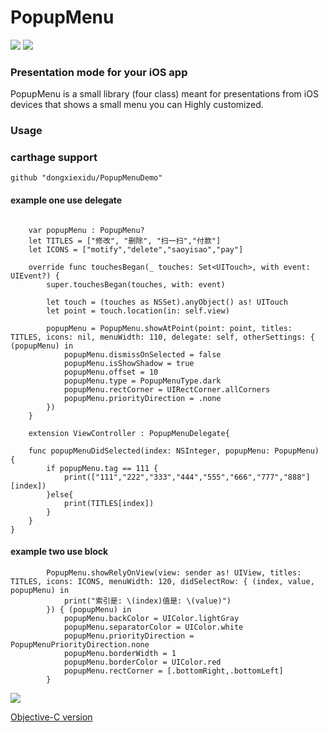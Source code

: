 # PopupMenu

![](https://img.shields.io/travis/USER/REPO.svg) ![](https://img.shields.io/github/license/mashape/apistatus.svg)

### Presentation mode for your iOS app

PopupMenu is a small library (four class) meant for presentations from iOS devices that shows a small menu you can Highly customized.


### Usage

### carthage support
```Objective
github "dongxiexidu/PopupMenuDemo"
```

#### example one use delegate
```objc

    var popupMenu : PopupMenu?
    let TITLES = ["修改", "删除", "扫一扫","付款"]
    let ICONS = ["motify","delete","saoyisao","pay"]

    override func touchesBegan(_ touches: Set<UITouch>, with event: UIEvent?) {
        super.touchesBegan(touches, with: event)
        
        let touch = (touches as NSSet).anyObject() as! UITouch
        let point = touch.location(in: self.view)
        
        popupMenu = PopupMenu.showAtPoint(point: point, titles: TITLES, icons: nil, menuWidth: 110, delegate: self, otherSettings: { (popupMenu) in
            popupMenu.dismissOnSelected = false
            popupMenu.isShowShadow = true
            popupMenu.offset = 10
            popupMenu.type = PopupMenuType.dark
            popupMenu.rectCorner = UIRectCorner.allCorners
            popupMenu.priorityDirection = .none
        })
    }
    
    extension ViewController : PopupMenuDelegate{
    
    func popupMenuDidSelected(index: NSInteger, popupMenu: PopupMenu) {
        if popupMenu.tag == 111 {
            print(["111","222","333","444","555","666","777","888"][index])
        }else{
            print(TITLES[index])
        }
    }
}
```

#### example two use block

```objc
        PopupMenu.showRelyOnView(view: sender as! UIView, titles: TITLES, icons: ICONS, menuWidth: 120, didSelectRow: { (index, value, popupMenu) in
            print("索引是: \(index)值是: \(value)")
        }) { (popupMenu) in
            popupMenu.backColor = UIColor.lightGray
            popupMenu.separatorColor = UIColor.white
            popupMenu.priorityDirection = PopupMenuPriorityDirection.none
            popupMenu.borderWidth = 1
            popupMenu.borderColor = UIColor.red
            popupMenu.rectCorner = [.bottomRight,.bottomLeft]
        }
```

![](demo.gif)

[Objective-C version](https://github.com/lyb5834/YBPopupMenu)
